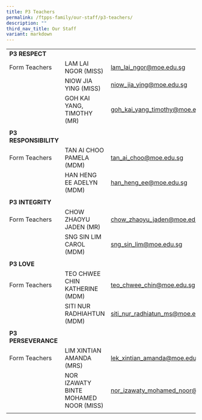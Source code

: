 ```yaml
---
title: P3 Teachers
permalink: /ftpps-family/our-staff/p3-teachers/
description: ""
third_nav_title: Our Staff
variant: markdown
---
```

|  |  |  |
|---|---|---|
|  **P3 RESPECT** |  |  |
|  Form Teachers  |  LAM LAI NGOR (MISS) |  [lam_lai_ngor@moe.edu.sg](mailto:lam_lai_ngor@moe.edu.sg) |
|   |  NIOW JIA YING (MISS)   |  [niow_jia_ying@moe.edu.sg](mailto:niow_jia_ying@moe.edu.sg) |
|   |  GOH KAI YANG, TIMOTHY (MR)   |  [goh_kai_yang_timothy@moe.edu.sg](mailto:goh_kai_yang_timothy@moe.edu.sg) |
|   |   |   |
|  **P3 RESPONSIBILITY** |  |  |
|  Form Teachers |  TAN AI CHOO PAMELA (MDM) |  [tan_ai_choo@moe.edu.sg](mailto:tan_ai_choo@moe.edu.sg) |
|   |  HAN HENG EE ADELYN (MDM)  |  [han_heng_ee@moe.edu.sg](mailto:han_heng_ee@moe.edu.sg) |
|   |   |   |
|  **P3 INTEGRITY** |  |  |
|  Form Teachers  |  CHOW ZHAOYU JADEN (MR) |  [chow_zhaoyu_jaden@moe.edu.sg](mailto:lam_lai_ngor@moe.edu.sg) |
|   |  SNG SIN LIM CAROL (MDM)  |  [sng_sin_lim@moe.edu.sg](mailto:sng_sin_lim@moe.edu.sg) |
|  |  |  |
|  **P3 LOVE** |  |  |
|  Form Teachers |  TEO CHWEE CHIN KATHERINE (MDM) |  [teo_chwee_chin@moe.edu.sg](mailto:teo_chwee_chin@moe.edu.sg) |
|   |  SITI NUR RADHIAHTUN (MDM) |  [siti_nur_radhiatun_ms@moe.edu.sg](mailto:siti_nur_radhiatun_ms@moe.edu.sg) |
|   |   |   |
|  **P3 PERSEVERANCE** |  |  |
|  Form Teachers |  LIM XINTIAN AMANDA (MRS) |  [lek_xintian_amanda@moe.edu.sg](mailto:lek_xintian_amanda@moe.edu.sg) |
|   |  NOR IZAWATY BINTE MOHAMED NOOR (MISS) |  [nor_izawaty_mohamed_noor@moe.edu.sg](mailto:nor_izawaty_mohamed_noor@moe.edu.sg) |
|   |   |   |